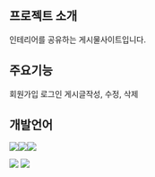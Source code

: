 ## 프로젝트 소개
인테리어를 공유하는 게시물사이트입니다.

## 주요기능
회원가입
로그인
게시글작성, 수정, 삭제

## 개발언어 
<img src="https://img.shields.io/badge/React-61DAFB?style=for-the-badge&logo=React&logoColor=black"><img src="https://img.shields.io/badge/Css-1572B6?style=for-the-badge&logo=Css&logoColor=white"><img src="https://img.shields.io/badge/Redux-764ABC?style=for-the-badge&logo=Redux&logoColor=purple">


<img src="https://img.shields.io/badge/Firebase-FFCA28?style=for-the-badge&logo=Firebase&logoColor=white"> <img src="https://img.shields.io/badge/Axios-5A29E4?style=for-the-badge&logo=Axios-&logoColor=purple">

